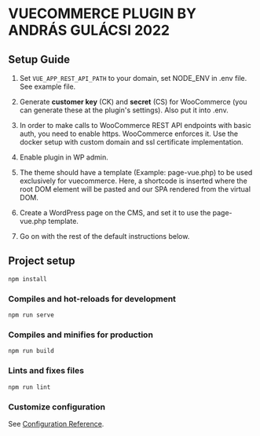 # VUECOMMERCE PLUGIN BY ANDRÁS GULÁCSI 2022

## Setup Guide

1. Set `VUE_APP_REST_API_PATH` to your domain, set NODE_ENV in .env file. See example file.

2. Generate **customer key** (CK) and **secret** (CS) for WooCommerce (you can generate these at the plugin's settings).
   Also put it into .env.

3. In order to make calls to WooCommerce REST API endpoints with basic auth, you need to enable https.
   WooCommerce enforces it. Use the docker setup with custom domain and ssl certificate implementation.

4. Enable plugin in WP admin.

5. The theme should have a template (Example: page-vue.php) to be used exclusively for vuecommerce.
   Here, a shortcode is inserted where the root DOM element will be pasted and our SPA rendered from the virtual DOM.

6. Create a WordPress page on the CMS, and set it to use the page-vue.php template.

7. Go on with the rest of the default instructions below.

## Project setup

```
npm install
```

### Compiles and hot-reloads for development

```
npm run serve
```

### Compiles and minifies for production

```
npm run build
```

### Lints and fixes files

```
npm run lint
```

### Customize configuration

See [Configuration Reference](https://cli.vuejs.org/config/).
